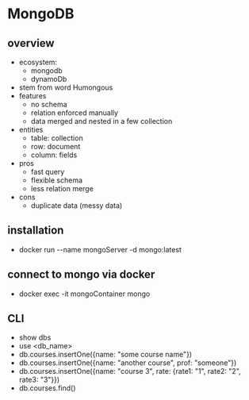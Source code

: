 # MongoDB

## overview
- ecosystem:
  - mongodb
  - dynamoDb
- stem from word Humongous
- features
  - no schema
  - relation enforced manually
  - data merged and nested in a few collection
- entities
  - table: collection
  - row: document
  - column: fields
- pros 
  - fast query
  - flexible schema
  - less relation merge
- cons
  - duplicate data (messy data)

## installation
- docker run --name mongoServer -d mongo:latest

## connect to mongo via docker
- docker exec -it mongoContainer mongo

## CLI
- show dbs
- use <db_name>
- db.courses.insertOne({name: "some course name"})
- db.courses.insertOne({name: "another course", prof: "someone"})
- db.courses.insertOne({name: "course 3", rate: {rate1: "1", rate2: "2", rate3: "3"}})
- db.courses.find()
